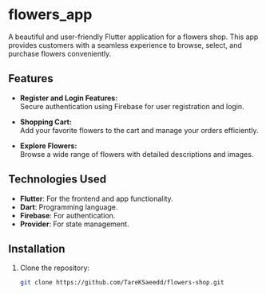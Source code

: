 # flowers_app

A beautiful and user-friendly Flutter application for a flowers shop. This app provides customers with a seamless experience to browse, select, and purchase flowers conveniently.

## Features

- **Register and Login Features:**  
  Secure authentication using Firebase for user registration and login.

- **Shopping Cart:**  
  Add your favorite flowers to the cart and manage your orders efficiently.

- **Explore Flowers:**  
  Browse a wide range of flowers with detailed descriptions and images.


## Technologies Used

- **Flutter**: For the frontend and app functionality.  
- **Dart**: Programming language.  
- **Firebase**: For authentication.  
- **Provider**: For state management.





## Installation 

1. Clone the repository:
   ```bash
   git clone https://github.com/TareKSaeedd/flowers-shop.git
